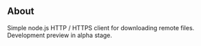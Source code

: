 ## About

Simple node.js HTTP / HTTPS client for downloading remote files. Development preview in alpha stage.
